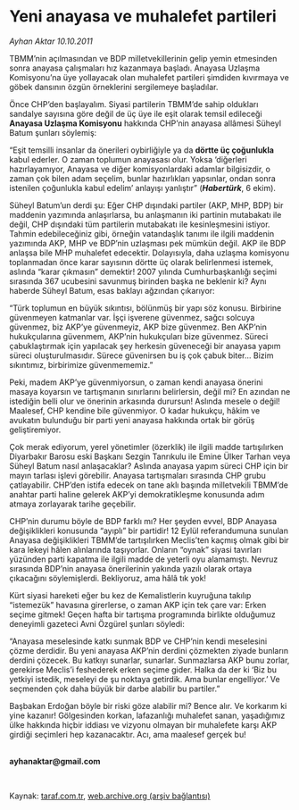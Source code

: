 # Yeni anayasa ve muhalefet partileri

*Ayhan Aktar 10.10.2011*

<div class="yazi"><p>TBMM’nin açılmasından ve BDP milletvekillerinin gelip yemin etmesinden sonra anayasa çalışmaları hız kazanmaya başladı. Anayasa Uzlaşma Komisyonu’na üye yollayacak olan muhalefet partileri şimdiden kıvırmaya ve göbek dansının özgün örneklerini sergilemeye başladılar.</p>
<p>Önce CHP’den başlayalım. Siyasi partilerin TBMM’de sahip oldukları sandalye sayısına göre değil de üç üye ile eşit olarak temsil edileceği <b>Anayasa Uzlaşma Komisyonu</b> hakkında CHP’nin anayasa allâmesi Süheyl Batum şunları söylemiş:</p>
<p>“Eşit temsilli insanlar da önerileri oybirliğiyle ya da <b>dörtte üç çoğunlukla</b> kabul ederler. O zaman toplumun anayasası olur. Yoksa ‘diğerleri hazırlayamıyor, Anayasa ve diğer komisyonlardaki adamlar bilgisizdir, o zaman çok bilen adam seçelim, bunlar hazırlıkları yapsınlar, ondan sonra istenilen çoğunlukla kabul edelim’ anlayışı yanlıştır” (<b><i>Habertürk</i></b>, 6 ekim).</p>
<p>Süheyl Batum’un derdi şu: Eğer CHP dışındaki partiler (AKP, MHP, BDP) bir maddenin yazımında anlaşırlarsa, bu anlaşmanın iki partinin mutabakatı ile değil, CHP dışındaki tüm partilerin mutabakatı ile kesinleşmesini istiyor. Tahmin edebileceğiniz gibi, örneğin vatandaşlık tanımı ile ilgili maddenin yazımında AKP, MHP ve BDP’nin uzlaşması pek mümkün değil. AKP ile BDP anlaşsa bile MHP muhalefet edecektir. Dolayısıyla, daha uzlaşma komisyonu toplanmadan önce karar sayısının dörtte üç olarak belirlenmesi istemek, aslında “karar çıkmasın” demektir! 2007 yılında Cumhurbaşkanlığı seçimi sırasında 367 ucubesini savunmuş birinden başka ne beklenir ki? Aynı haberde Süheyl Batum, esas baklayı ağzından çıkarıyor:</p>
<p>“Türk toplumun en büyük sıkıntısı, bölünmüş bir yapı söz konusu. Birbirine güvenmeyen katmanlar var. İşçi işverene güvenmez, sağcı solcuya güvenmez, biz AKP’ye güvenmeyiz, AKP bize güvenmez. Ben AKP’nin hukukçularına güvenmem, AKP’nin hukukçuları bize güvenmez. Süreci çabuklaştırmak için yapılacak şey herkesin güveneceği bir anayasa yapım süreci oluşturulmasıdır. Sürece güvenirsen bu iş çok çabuk biter... Bizim sıkıntımız, birbirimize güvenmememiz.” </p>
<p>Peki, madem AKP’ye güvenmiyorsun, o zaman kendi anayasa önerini masaya koyarsın ve tartışmanın sınırlarını belirlersin, değil mi? En azından ne istediğin belli olur ve önerinin arkasında durursun! Aslında mesele o değil! Maalesef, CHP kendine bile güvenmiyor. O kadar hukukçu, hâkim ve avukatın bulunduğu bir parti yeni anayasa hakkında ortak bir görüş geliştiremiyor. </p>
<p>Çok merak ediyorum, yerel yönetimler (özerklik) ile ilgili madde tartışılırken Diyarbakır Barosu eski Başkanı Sezgin Tanrıkulu ile Emine Ülker Tarhan veya Süheyl Batum nasıl anlaşacaklar? Aslında anayasa yapım süreci CHP için bir mayın tarlası işlevi görebilir. Anayasa tartışmaları sırasında CHP grubu çatlayabilir. CHP’den istifa edecek on tane aklı başında milletvekili TBMM’de anahtar parti haline gelerek AKP’yi demokratikleşme konusunda adım atmaya zorlayarak tarihe geçebilir.</p>
<p>CHP’nin durumu böyle de BDP farklı mı? Her şeyden evvel, BDP Anayasa değişiklikleri konusunda “ayıplı” bir partidir! 12 Eylül referandumuna sunulan Anayasa değişiklikleri TBMM’de tartışılırken Meclis’ten kaçmış olmak gibi bir kara lekeyi hâlen alınlarında taşıyorlar. Onların “oynak” siyasi tavırları yüzünden parti kapatma ile ilgili madde de yeterli oyu alamamıştı. Nevruz sırasında BDP’nin anayasa önerilerinin yakında yazılı olarak ortaya çıkacağını söylemişlerdi. Bekliyoruz, ama hâlâ tık yok!</p>
<p>Kürt siyasi hareketi eğer bu kez de Kemalistlerin kuyruğuna takılıp “istemezük” havasına girerlerse, o zaman AKP için tek çare var: Erken seçime gitmek! Geçen hafta bir tartışma programında birlikte olduğumuz deneyimli gazeteci Avni Özgürel şunları söyledi:</p>
<p>“Anayasa meselesinde katkı sunmak BDP ve CHP’nin kendi meselesini çözme derdidir. Bu yeni anayasa AKP’nin derdini çözmekten ziyade bunların derdini çözecek. Bu katkıyı sunarlar, sunarlar. Sunmazlarsa AKP bunu zorlar, gerekirse Meclis’i feshederek erken seçime gider. Halka da der ki ‘Biz bu yetkiyi istedik, meseleyi de şu noktaya getirdik. Ama bunlar engelliyor.’ Ve seçmenden çok daha büyük bir darbe alabilir bu partiler.”</p>
<p>Başbakan Erdoğan böyle bir riski göze alabilir mi? Bence alır. Ve korkarım ki yine kazanır! Gölgesinden korkan, lafazanlığı muhalefet sanan, yaşadığımız ülke hakkında hiçbir iddiası ve vizyonu olmayan bir muhalefete karşı AKP girdiği seçimleri hep kazanacaktır. Acı, ama maalesef gerçek bu!</p>
<p><b><br/>ayhanaktar@gmail.com</b></p>
<p><b> </b></p>
</div>

Kaynak: [taraf.com.tr](http://www.taraf.com.tr/ayhan-aktar/makale-yeni-anayasa-ve-muhalefet-partileri.htm), [web.archive.org (arşiv bağlantısı)](http://web.archive.org/web/20131107100122/http://www.taraf.com.tr/ayhan-aktar/makale-yeni-anayasa-ve-muhalefet-partileri.htm)
